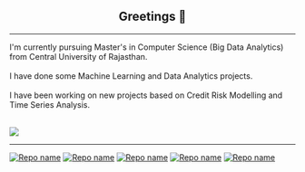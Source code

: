 <h2 align="center"> Greetings 👋 </h2>
<hr>

I'm currently pursuing Master's in Computer Science (Big Data Analytics) from Central University of Rajasthan.
<br><br>
I have done some Machine Learning and Data Analytics projects.<br><br>
I have been working on new projects based on Credit Risk Modelling and Time Series Analysis.
<br><br>


<a href="https://www.linkedin.com/in/vipin-uniyal-/" rel="nofollow">
    <img align="center" src="https://camo.githubusercontent.com/a493f6833f99fb3c85788d6d9305e6b7a42b838e5ee5d138fd9a8214a7e77472/68747470733a2f2f696d672e736869656c64732e696f2f62616467652f6c696e6b6564696e2d2532333030373742352e7376673f267374796c653d666f722d7468652d6261646765266c6f676f3d6c696e6b6564696e266c6f676f436f6c6f723d7768697465" data-canonical-src="https://img.shields.io/badge/linkedin-%230077B5.svg?&amp;style=for-the-badge&amp;logo=linkedin&amp;logoColor=white" style="max-width: 100%; ">
  </a>
  
  
<hr>

[![Repo name](https://github-readme-stats.vercel.app/api/pin/?username=Vipin-Uniyal&repo=Movie-Recommendation-System&show_owner=true)](https://github.com/Vipin-Uniyal/Movie-Recommendation-System)
[![Repo name](https://github-readme-stats.vercel.app/api/pin/?username=Vipin-Uniyal&repo=Spam-Classifier&show_owner=true)](https://github.com/Vipin-Uniyal/Spam-Classifier)
[![Repo name](https://github-readme-stats.vercel.app/api/pin/?username=Vipin-Uniyal&repo=Flight-Fare-Prediction&show_owner=true)](https://github.com/Vipin-Uniyal/Flight-Fare-Prediction)
[![Repo name](https://github-readme-stats.vercel.app/api/pin/?username=Vipin-Uniyal&repo=olympics-data-analysis&show_owner=true)](https://github.com/Vipin-Uniyal/olympics-data-analysis)
[![Repo name](https://github-readme-stats.vercel.app/api/pin/?username=Vipin-Uniyal&repo=Bengluru-House-Price-Prediction&show_owner=true)](https://github.com/Vipin-Uniyal/Bengluru-House-Price-Prediction) 


